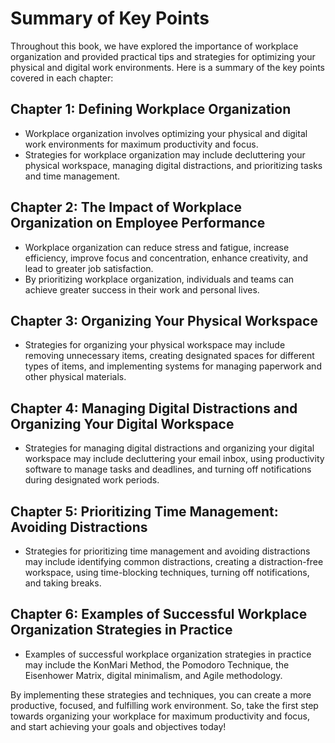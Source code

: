 Summary of Key Points
=================================

Throughout this book, we have explored the importance of workplace organization and provided practical tips and strategies for optimizing your physical and digital work environments. Here is a summary of the key points covered in each chapter:

Chapter 1: Defining Workplace Organization
------------------------------------------

* Workplace organization involves optimizing your physical and digital work environments for maximum productivity and focus.
* Strategies for workplace organization may include decluttering your physical workspace, managing digital distractions, and prioritizing tasks and time management.

Chapter 2: The Impact of Workplace Organization on Employee Performance
-----------------------------------------------------------------------

* Workplace organization can reduce stress and fatigue, increase efficiency, improve focus and concentration, enhance creativity, and lead to greater job satisfaction.
* By prioritizing workplace organization, individuals and teams can achieve greater success in their work and personal lives.

Chapter 3: Organizing Your Physical Workspace
---------------------------------------------

* Strategies for organizing your physical workspace may include removing unnecessary items, creating designated spaces for different types of items, and implementing systems for managing paperwork and other physical materials.

Chapter 4: Managing Digital Distractions and Organizing Your Digital Workspace
------------------------------------------------------------------------------

* Strategies for managing digital distractions and organizing your digital workspace may include decluttering your email inbox, using productivity software to manage tasks and deadlines, and turning off notifications during designated work periods.

Chapter 5: Prioritizing Time Management: Avoiding Distractions
--------------------------------------------------------------

* Strategies for prioritizing time management and avoiding distractions may include identifying common distractions, creating a distraction-free workspace, using time-blocking techniques, turning off notifications, and taking breaks.

Chapter 6: Examples of Successful Workplace Organization Strategies in Practice
-------------------------------------------------------------------------------

* Examples of successful workplace organization strategies in practice may include the KonMari Method, the Pomodoro Technique, the Eisenhower Matrix, digital minimalism, and Agile methodology.

By implementing these strategies and techniques, you can create a more productive, focused, and fulfilling work environment. So, take the first step towards organizing your workplace for maximum productivity and focus, and start achieving your goals and objectives today!

